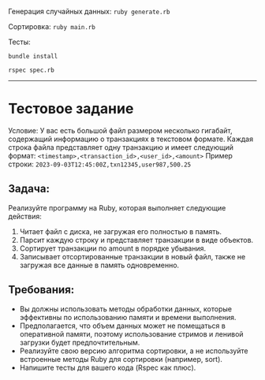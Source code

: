 Генерация случайных данных:
`ruby generate.rb`

Сортировка:
`ruby main.rb`

Тесты:

`bundle install`

`rspec spec.rb`

---

# Тестовое задание
Условие:
У вас есть большой файл размером несколько гигабайт, содержащий информацию о транзакциях в текстовом формате.
Каждая строка файла представляет одну транзакцию и имеет следующий формат:
`<timestamp>,<transaction_id>,<user_id>,<amount>`
Пример строки:
`2023-09-03T12:45:00Z,txn12345,user987,500.25`

## Задача:
Реализуйте программу на Ruby, которая выполняет следующие действия:
1. Читает файл с диска, не загружая его полностью в память.
2. Парсит каждую строку и представляет транзакции в виде объектов.
3. Сортирует транзакции по amount в порядке убывания.
4. Записывает отсортированные транзакции в новый файл, также не загружая все данные в память одновременно.

## Требования:
* Вы должны использовать методы обработки данных, которые эффективны по использованию памяти и времени выполнения.
* Предполагается, что объем данных может не помещаться в оперативной памяти, поэтому использование стримов и ленивой загрузки будет предпочтительным.
* Реализуйте свою версию алгоритма сортировки, а не используйте встроенные методы Ruby для сортировки (например, sort).
* Напишите тесты для вашего кода (Rspec как плюс).